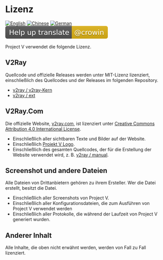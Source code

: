 # Lizenz

[![English](../resources/english.svg)](https://www.v2ray.com/en/welcome/license.html) [![Chinese](../resources/chinese.svg)](https://www.v2ray.com/chapter_00/license.html) [![German](../resources/german.svg)](https://www.v2ray.com/de/welcome/license.html) [![Translate](../resources/lang.svg)](https://crowdin.com/project/v2ray)

Project V verwendet die folgende Lizenz.

## V2Ray

Quellcode und offizielle Releases werden unter MIT-Lizenz lizenziert, einschließlich des Quellcodes und der Releases im folgenden Repository.

* [v2ray / v2ray-Kern](https://www.github.com/v2ray/v2ray-core/)
* [v2ray / ext](https://www.github.com/v2ray/ext)

## V2Ray.Com

Die offizielle Website, [v2ray.com](https://www.v2ray.com/), ist lizenziert unter [Creative Commons Attribution 4.0 International License](https://creativecommons.org/licenses/by/4.0/).

* Einschließlich aller sichtbaren Texte und Bilder auf der Website.
* Einschließlich <a href="https://www.v2ray.com/resources/v2ray_1024.png" target="_blank">Projekt V Logo</a>.
* Einschließlich des gesamten Quellcodes, der für die Erstellung der Website verwendet wird, z. B. [v2ray / manual](https://www.github.com/v2ray/manual).

## Screenshot und andere Dateien

Alle Dateien von Drittanbietern gehören zu ihrem Ersteller. Wer die Datei erstellt, besitzt die Datei.

* Einschließlich aller Screenshots von Project V.
* Einschließlich aller Konfigurationsdateien, die zum Ausführen von Project V verwendet werden
* Einschließlich aller Protokolle, die während der Laufzeit von Project V generiert wurden.

## Anderer Inhalt

Alle Inhalte, die oben nicht erwähnt werden, werden von Fall zu Fall lizenziert.